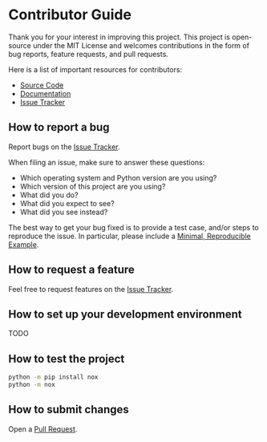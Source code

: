 # Contributor Guide

Thank you for your interest in improving this project. This project is
open-source under the MIT License and welcomes contributions in the form of bug
reports, feature requests, and pull requests.

Here is a list of important resources for contributors:

- [Source Code](https://github.com/dfm/corner.py)
- [Documentation](https://corner.readthedocs.io)
- [Issue Tracker](https://github.com/dfm/corner.py/issues)

## How to report a bug

Report bugs on the [Issue Tracker](https://github.com/dfm/corner.py/issues).

When filing an issue, make sure to answer these questions:

- Which operating system and Python version are you using?
- Which version of this project are you using?
- What did you do?
- What did you expect to see?
- What did you see instead?

The best way to get your bug fixed is to provide a test case, and/or steps to
reproduce the issue. In particular, please include a [Minimal, Reproducible
Example](https://stackoverflow.com/help/minimal-reproducible-example).

## How to request a feature

Feel free to request features on the [Issue
Tracker](https://github.com/dfm/corner.py/issues).

## How to set up your development environment

TODO

## How to test the project

```bash
python -m pip install nox
python -m nox
```

## How to submit changes

Open a [Pull Request](https://github.com/dfm/corner.py/pulls).
